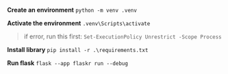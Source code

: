 **Create an environment**
`python -m venv .venv`

**Activate the environment**
`.venv\Scripts\activate`
> if error, run this first: `Set-ExecutionPolicy Unrestrict -Scope Process`

**Install library**
`pip install -r .\requirements.txt`

**Run flask**
`flask --app flaskr run --debug`